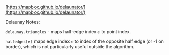 [https://mapbox.github.io/delaunator/](https://mapbox.github.io/delaunator/)

Delaunay Notes:


`delaunay.triangles` - maps half-edge index `e` to point index.

`halfedges[e]` maps edge index `e` to index of the opposite half edge (or -1 on border),
which is not particularly useful outside the algorithm.